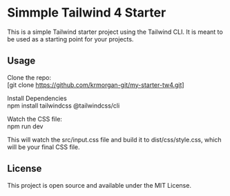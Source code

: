 # Simmple Tailwind 4 Starter
This is a simple Tailwind starter project using the Tailwind CLI. It is meant to be used as a starting point for your projects.
## Usage
Clone the repo:<br>
[git clone https://github.com/krmorgan-git/my-starter-tw4.git]

Install Dependencies<br>
npm install tailwindcss @tailwindcss/cli<br>

Watch the CSS file:<br>
npm run dev<br>

This will watch the src/input.css file and build it to dist/css/style.css, which will be your final CSS file.

## License
This project is open source and available under the MIT License.
